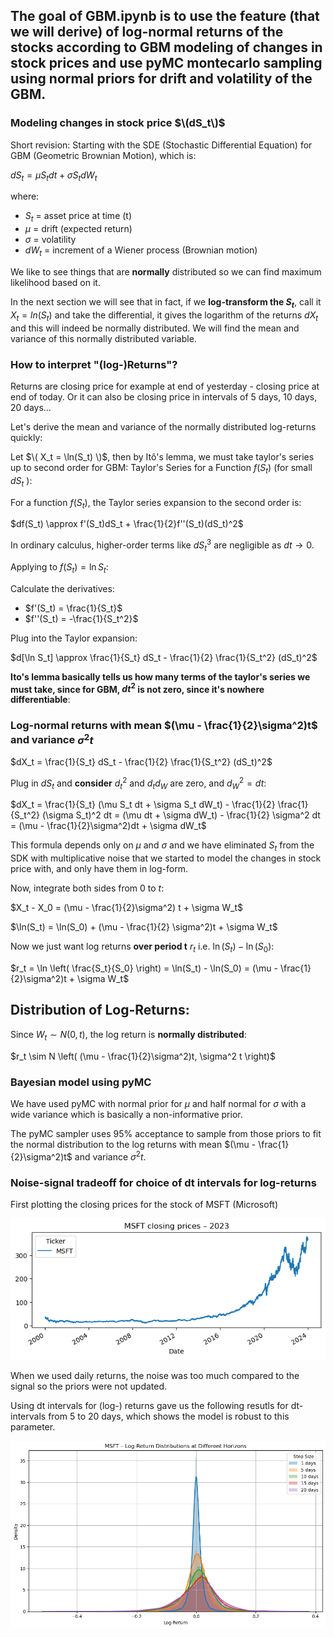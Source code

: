## The goal of GBM.ipynb is to use the feature (that we will derive) of log-normal returns of the stocks according to GBM modeling of changes in stock prices and use pyMC montecarlo sampling using normal priors for drift and volatility of the GBM. 

### Modeling changes in stock price $\(dS_t\)$
Short revision:
Starting with the SDE (Stochastic Differential Equation) for GBM (Geometric Brownian Motion), which is:

$dS_t = \mu S_t dt + \sigma S_t dW_t$

where:
- $S_t$ = asset price at time \(t\)
- $\mu$ = drift (expected return)
- $\sigma$ = volatility
- $dW_t$ = increment of a Wiener process (Brownian motion)

We like to see things that are **normally** distributed so we can find maximum likelihood based on it. 

In the next section we will see that in fact, if we **log-transform the $S_t$**, call it $X_t = ln(S_t)$ and take the differential, it gives the logarithm of the returns $dX_t$ and this will indeed be normally distributed. We will find the mean and variance of this normally distributed variable.  

### How to interpret "(log-)Returns"?
Returns are closing price for example at end of yesterday - closing price at end of today.
Or it can also be closing price in intervals of 5 days, 10 days, 20 days...

Let's derive the mean and variance of the normally distributed log-returns quickly: 

Let $\( X_t = \ln(S_t) \)$, then by Itô's lemma, we must take taylor's series up to second order for GBM:
Taylor's Series for a Function $f(S_t)$ (for small $dS_t$ ):

For a function $f(S_t)$, the Taylor series expansion to the second order is:

$df(S_t) \approx f'(S_t)dS_t + \frac{1}{2}f''(S_t)(dS_t)^2$

In ordinary calculus, higher-order terms like $dS_t^3$ are negligible as $dt \to 0$.

Applying to $f(S_t) = \ln S_t$:

Calculate the derivatives:
- $f'(S_t) = \frac{1}{S_t}$
- $f''(S_t) = -\frac{1}{S_t^2}$

Plug into the Taylor expansion: 

$d[\ln S_t] \approx \frac{1}{S_t} dS_t - \frac{1}{2} \frac{1}{S_t^2} (dS_t)^2$

**Ito's lemma basically tells us how many terms of the  taylor's series we must take, since for GBM, $dt^2$ is not zero, since it's nowhere differentiable**:

### Log-normal returns with mean $(\mu - \frac{1}{2}\sigma^2)t$ and variance $\sigma^2 t$
$dX_t = \frac{1}{S_t} dS_t - \frac{1}{2} \frac{1}{S_t^2} (dS_t)^2$

Plug in $dS_t$ and **consider** $d_t^2$ and $d_td_W$ are zero, and $d_W^2 = dt$: 

$dX_t = \frac{1}{S_t} (\mu S_t dt + \sigma S_t dW_t) - \frac{1}{2} \frac{1}{S_t^2} (\sigma S_t)^2 dt
= (\mu dt + \sigma dW_t) - \frac{1}{2} \sigma^2 dt
= (\mu - \frac{1}{2}\sigma^2)dt + \sigma dW_t$

This formula depends only on $\mu$ and $\sigma$ and we have eliminated $S_t$ from the SDK with multiplicative noise that we started to model the changes in stock price with, and only have them in log-form. 

Now, integrate both sides from 0 to $t$:

$X_t - X_0 = (\mu - \frac{1}{2}\sigma^2) t + \sigma W_t$

$\ln(S_t) = \ln(S_0) + (\mu - \frac{1}{2} \sigma^2)t + \sigma W_t$

Now we just want log returns **over period t** $r_t$ i.e. $\ln(S_t) - \ln(S_0)$:

$r_t = \ln \left( \frac{S_t}{S_0} \right) = \ln(S_t) - \ln(S_0) = (\mu - \frac{1}{2}\sigma^2)t + \sigma W_t$

## Distribution of Log-Returns:

Since $W_t \sim N(0, t)$, the log return is **normally distributed**:

$r_t \sim N \left( (\mu - \frac{1}{2}\sigma^2)t, \sigma^2 t \right)$

### Bayesian model using pyMC 
We have used pyMC with normal prior for $\mu$ and half normal for $\sigma$ with a wide variance which is basically a non-informative prior.

The pyMC sampler uses 95\% acceptance to sample from those priors to fit the normal distribution to the log returns with mean $(\mu - \frac{1}{2}\sigma^2)t$ and variance $\sigma^2 t$. 

### Noise-signal tradeoff for choice of dt intervals for log-returns

First plotting the closing prices for the stock of MSFT (Microsoft)

![MSFT-closing](./plots/plot2.png)

When we used daily returns, the noise was too much compared to the signal so the priors were not updated. 

Using dt intervals for (log-) returns gave us the following resutls for dt-intervals from 5 to 20 days, which shows the model is robust to this parameter.

![MSFT-bayesian](./plots/plot1.png)

